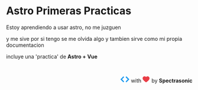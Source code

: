 # Astro Primeras Practicas

Estoy aprendiendo a usar astro, no me juzguen

y me sive por si tengo se me olvida algo y tambien sirve como mi propia documentacion

incluye una 'practica' de **Astro + Vue**

<br>

<p align="right"><img src="https://raw.githubusercontent.com/spectrasonic117/spectrasonic117/main/assets/dev.svg" width="25"> with <img src="https://raw.githubusercontent.com/spectrasonic117/spectrasonic117/main/assets/heart.svg" width="20"> by <strong>Spectrasonic</strong></p>

